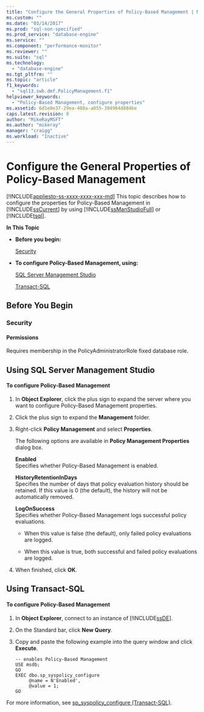 ```yaml
---
title: "Configure the General Properties of Policy-Based Management | Microsoft Docs"
ms.custom: ""
ms.date: "03/14/2017"
ms.prod: "sql-non-specified"
ms.prod_service: "database-engine"
ms.service: ""
ms.component: "performance-monitor"
ms.reviewer: ""
ms.suite: "sql"
ms.technology: 
  - "database-engine"
ms.tgt_pltfrm: ""
ms.topic: "article"
f1_keywords: 
  - "sql13.swb.dmf.PolicyManagement.f1"
helpviewer_keywords: 
  - "Policy-Based Management, configure properties"
ms.assetid: 6d1e0e37-29ea-408a-a055-384984d884be
caps.latest.revision: 8
author: "MikeRayMSFT"
ms.author: "mikeray"
manager: "craigg"
ms.workload: "Inactive"
---
```

# Configure the General Properties of Policy-Based Management
[!INCLUDE[appliesto-ss-xxxx-xxxx-xxx-md](../../includes/appliesto-ss-xxxx-xxxx-xxx-md.md)]
  This topic describes how to configure the properties for Policy-Based Management in [!INCLUDE[ssCurrent](../../includes/sscurrent-md.md)] by using [!INCLUDE[ssManStudioFull](../../includes/ssmanstudiofull-md.md)] or [!INCLUDE[tsql](../../includes/tsql-md.md)].  
  
 **In This Topic**  
  
-   **Before you begin:**  
  
     [Security](#Security)  
  
-   **To configure Policy-Based Management, using:**  
  
     [SQL Server Management Studio](#SSMSProcedure)  
  
     [Transact-SQL](#TsqlProcedure)  
  
##  <a name="BeforeYouBegin"></a> Before You Begin  
  
###  <a name="Security"></a> Security  
  
####  <a name="Permissions"></a> Permissions  
 Requires membership in the PolicyAdministratorRole fixed database role.  
  
##  <a name="SSMSProcedure"></a> Using SQL Server Management Studio  
  
#### To configure Policy-Based Management  
  
1.  In **Object Explorer**, click the plus sign to expand the server where you want to configure Policy-Based Management properties.  
  
2.  Click the plus sign to expand the **Management** folder.  
  
3.  Right-click **Policy Management** and select **Properties**.  
  
     The following options are available in **Policy Management Properties** dialog box.  
  
     **Enabled**  
     Specifies whether Policy-Based Management is enabled.  
  
     **HistoryRetentionInDays**  
     Specifies the number of days that policy evaluation history should be retained. If this value is 0 (the default), the history will not be automatically removed.  
  
     **LogOnSuccess**  
     Specifies whether Policy-Based Management logs successful policy evaluations.  
  
    -   When this value is false (the default), only failed policy evaluations are logged.  
  
    -   When this value is true, both successful and failed policy evaluations are logged.  
  
4.  When finished, click **OK**.  
  
##  <a name="TsqlProcedure"></a> Using Transact-SQL  
  
#### To configure Policy-Based Management  
  
1.  In **Object Explorer**, connect to an instance of [!INCLUDE[ssDE](../../includes/ssde-md.md)].  
  
2.  On the Standard bar, click **New Query**.  
  
3.  Copy and paste the following example into the query window and click **Execute**.  
  
    ```  
    -- enables Policy-Based Management   
    USE msdb;  
    GO  
    EXEC dbo.sp_syspolicy_configure   
         @name = N'Enabled',   
         @value = 1;  
    GO  
    ```  
  
 For more information, see [sp_syspolicy_configure &#40;Transact-SQL&#41;](../../relational-databases/system-stored-procedures/sp-syspolicy-configure-transact-sql.md).  
  
  
